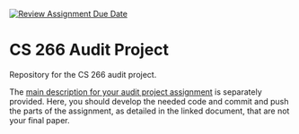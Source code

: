 [![Review Assignment Due Date](https://classroom.github.com/assets/deadline-readme-button-22041afd0340ce965d47ae6ef1cefeee28c7c493a6346c4f15d667ab976d596c.svg)](https://classroom.github.com/a/jQ2n5owe)
# CS 266 Audit Project
Repository for the CS 266 audit project.

The [main description for your audit project assignment](https://drive.google.com/file/d/1zPx7Vi9-vd2-bvZWG4fngApNEdmHgaeu/view?usp=drive_link) is separately provided. Here, you should develop the needed code and commit and push the parts of the assignment, as detailed in the linked document, that are not your final paper.
